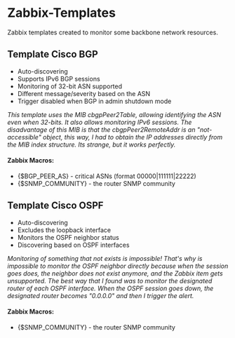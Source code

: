 # Zabbix-Templates

Zabbix templates created to monitor some backbone network resources.

## Template Cisco BGP

 - Auto-discovering
 - Supports IPv6 BGP sessions
 - Monitoring of 32-bit ASN supported
 - Different message/severity based on the ASN
 - Trigger disabled when BGP in admin shutdown mode

*This template uses the MIB cbgpPeer2Table, allowing identifying the ASN even when 32-bits. It also allows monitoring IPv6 sessions. The disadvantage of this MIB is that the cbgpPeer2RemoteAddr is an "not-accessible" object, this way, I had to obtain the IP addresses directly from the MIB index structure. Its strange, but it works perfectly.*

#### Zabbix Macros:
 - {$BGP_PEER_AS} - critical ASNs (format 00000|111111|22222)
 - {$SNMP_COMMUNITY} - the router SNMP community

## Template Cisco OSPF

 - Auto-discovering
 - Excludes the loopback interface
 - Monitors the OSPF neighbor status
 - Discovering based on OSPF interfaces

*Monitoring of something that not exists is impossible! That's why is impossible to monitor the OSPF neighbor directly because when the session goes does, the neighbor does not exist anymore, and the Zabbix item gets unsupported. The best way that I found was to monitor the designated router of each OSPF interface. When the OSPF session goes down, the designated router becomes "0.0.0.0" and then I trigger the alert.*

#### Zabbix Macros:
 - {$SNMP_COMMUNITY} - the router SNMP community
